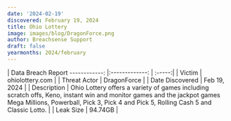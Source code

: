 ```yaml
---
date: '2024-02-19'
discovered: February 19, 2024
title: Ohio Lottery
image: images/blog/DragonForce.png
author: Breachsense Support
draft: false
yearmonths: 2024/february
---
```



| Data Breach Report
------------:     |:-------------:    | :-----:|
| Victim      | ohiolottery.com      | 
| Threat Actor      | DragonForce      | 
| Date Discovered      | Feb 19, 2024      | 
| Description      | Ohio Lottery offers a variety of games including scratch offs, Keno, instant win and monitor games and the jackpot games Mega Millions, Powerball, Pick 3, Pick 4 and Pick 5, Rolling Cash 5 and Classic Lotto.      | 
| Leak Size      | 94.74GB      | 

